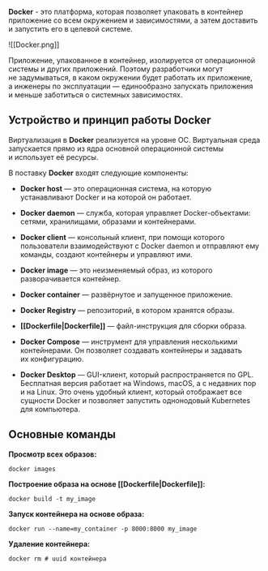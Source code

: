 **Docker** - это платформа, которая позволяет упаковать в контейнер приложение со всем окружением и зависимостями, а затем доставить и запустить его в целевой системе.

![[Docker.png]]

Приложение, упакованное в контейнер, изолируется от операционной системы и других приложений. Поэтому разработчики могут не задумываться, в каком окружении будет работать их приложение, а инженеры по эксплуатации — единообразно запускать приложения и меньше заботиться о системных зависимостях.

## Устройство и принцип работы Docker

Виртуализация в **Docker** реализуется на уровне ОС. Виртуальная среда запускается прямо из ядра основной операционной системы и использует её ресурсы.

В поставку **Docker** входят следующие компоненты:

- **Docker host** — это операционная система, на которую устанавливают Docker и на которой он работает.

- **Docker daemon** — служба, которая управляет Docker-объектами: сетями, хранилищами, образами и контейнерами.

- **Docker client** — консольный клиент, при помощи которого пользователи взаимодействуют с Docker daemon и отправляют ему команды, создают контейнеры и управляют ими.

- **Docker image** — это неизменяемый образ, из которого разворачивается контейнер.

- **Docker container** — развёрнутое и запущенное приложение.

- **Docker Registry** — репозиторий, в котором хранятся образы.

- **[[Dockerfile|Dockerfile]]** — файл-инструкция для сборки образа.

- **Docker Compose** — инструмент для управления несколькими контейнерами. Он позволяет создавать контейнеры и задавать их конфигурацию.

- **Docker Desktop** — GUI-клиент, который распространяется по GPL. Бесплатная версия работает на Windows, macOS, а с недавних пор и на Linux. Это очень удобный клиент, который отображает все сущности Docker и позволяет запустить однонодовый Kubernetes для компьютера.

## Основные команды

**Просмотр всех образов:**

```Shell
docker images
```

**Построение образа на основе [[Dockerfile|Dockerfile]]:**

```Shell
docker build -t my_image
```

**Запуск контейнера на основе образа:**

```Shell
docker run --name=my_container -p 8000:8000 my_image
```

**Удаление контейнера:**

```Shell
docker rm # uuid контейнера
```


